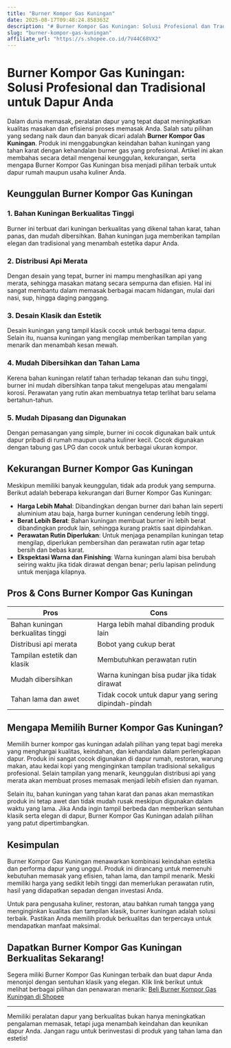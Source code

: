 ```yaml
---
title: "Burner Kompor Gas Kuningan"
date: 2025-08-17T09:48:24.858363Z
description: "# Burner Kompor Gas Kuningan: Solusi Profesional dan Tradisional untuk Dapur Anda..."
slug: "burner-kompor-gas-kuningan"
affiliate_url: "https://s.shopee.co.id/7V44C68VX2"
---
```

# Burner Kompor Gas Kuningan: Solusi Profesional dan Tradisional untuk Dapur Anda

Dalam dunia memasak, peralatan dapur yang tepat dapat meningkatkan kualitas masakan dan efisiensi proses memasak Anda. Salah satu pilihan yang sedang naik daun dan banyak dicari adalah **Burner Kompor Gas Kuningan**. Produk ini menggabungkan keindahan bahan kuningan yang tahan karat dengan kehandalan burner gas yang profesional. Artikel ini akan membahas secara detail mengenai keunggulan, kekurangan, serta mengapa Burner Kompor Gas Kuningan bisa menjadi pilihan terbaik untuk dapur rumah maupun usaha kuliner Anda.

## Keunggulan Burner Kompor Gas Kuningan

### 1. Bahan Kuningan Berkualitas Tinggi
Burner ini terbuat dari kuningan berkualitas yang dikenal tahan karat, tahan panas, dan mudah dibersihkan. Bahan kuningan juga memberikan tampilan elegan dan tradisional yang menambah estetika dapur Anda.

### 2. Distribusi Api Merata
Dengan desain yang tepat, burner ini mampu menghasilkan api yang merata, sehingga masakan matang secara sempurna dan efisien. Hal ini sangat membantu dalam memasak berbagai macam hidangan, mulai dari nasi, sup, hingga daging panggang.

### 3. Desain Klasik dan Estetik
Desain kuningan yang tampil klasik cocok untuk berbagai tema dapur. Selain itu, nuansa kuningan yang mengilap memberikan tampilan yang menarik dan menambah kesan mewah.

### 4. Mudah Dibersihkan dan Tahan Lama
Kerena bahan kuningan relatif tahan terhadap tekanan dan suhu tinggi, burner ini mudah dibersihkan tanpa takut mengelupas atau mengalami korosi. Perawatan yang rutin akan membuatnya tetap terlihat baru selama bertahun-tahun.

### 5. Mudah Dipasang dan Digunakan
Dengan pemasangan yang simple, burner ini cocok digunakan baik untuk dapur pribadi di rumah maupun usaha kuliner kecil. Cocok digunakan dengan tabung gas LPG dan cocok untuk berbagai ukuran kompor.

## Kekurangan Burner Kompor Gas Kuningan

Meskipun memiliki banyak keunggulan, tidak ada produk yang sempurna. Berikut adalah beberapa kekurangan dari Burner Kompor Gas Kuningan:

- **Harga Lebih Mahal**: Dibandingkan dengan burner dari bahan lain seperti aluminium atau baja, harga burner kuningan cenderung lebih tinggi.
- **Berat Lebih Berat**: Bahan kuningan membuat burner ini lebih berat dibandingkan produk lain, sehingga kurang praktis saat dipindahkan.
- **Perawatan Rutin Diperlukan**: Untuk menjaga penampilan kuningan tetap mengilap, diperlukan pembersihan dan perawatan rutin agar tetap bersih dan bebas karat.
- **Ekspektasi Warna dan Finishing**: Warna kuningan alami bisa berubah seiring waktu jika tidak dirawat dengan benar; perlu lapisan pelindung untuk menjaga kilapnya.

## Pros & Cons Burner Kompor Gas Kuningan

| **Pros** | **Cons** |
|---------------------------|-------------------------|
| Bahan kuningan berkualitas tinggi | Harga lebih mahal dibanding produk lain |
| Distribusi api merata | Bobot yang cukup berat |
| Tampilan estetik dan klasik | Membutuhkan perawatan rutin |
| Mudah dibersihkan | Warna kuningan bisa pudar jika tidak dirawat |
| Tahan lama dan awet | Tidak cocok untuk dapur yang sering dipindah-pindah |

## Mengapa Memilih Burner Kompor Gas Kuningan?

Memilih burner kompor gas kuningan adalah pilihan yang tepat bagi mereka yang menghargai kualitas, keindahan, dan kehandalan dalam perlengkapan dapur. Produk ini sangat cocok digunakan di dapur rumah, restoran, warung makan, atau kedai kopi yang menginginkan tampilan tradisional sekaligus profesional. Selain tampilan yang menarik, keunggulan distribusi api yang merata akan membuat proses memasak menjadi lebih efisien dan nyaman.

Selain itu, bahan kuningan yang tahan karat dan panas akan memastikan produk ini tetap awet dan tidak mudah rusak meskipun digunakan dalam waktu yang lama. Jika Anda ingin tampil berbeda dan memberikan sentuhan klasik serta elegan di dapur, Burner Kompor Gas Kuningan adalah pilihan yang patut dipertimbangkan.

## Kesimpulan

Burner Kompor Gas Kuningan menawarkan kombinasi keindahan estetika dan performa dapur yang unggul. Produk ini dirancang untuk memenuhi kebutuhan memasak yang efisien, tahan lama, dan tampil menarik. Meski memiliki harga yang sedikit lebih tinggi dan memerlukan perawatan rutin, hasil yang didapatkan sepadan dengan investasi Anda.

Untuk para pengusaha kuliner, restoran, atau bahkan rumah tangga yang menginginkan kualitas dan tampilan klasik, burner kuningan adalah solusi terbaik. Pastikan Anda memilih produk berkualitas dan terpercaya untuk mendapatkan manfaat maksimal.

## Dapatkan Burner Kompor Gas Kuningan Berkualitas Sekarang!

Segera miliki Burner Kompor Gas Kuningan terbaik dan buat dapur Anda menonjol dengan sentuhan klasik yang elegan. Klik link berikut untuk melihat berbagai pilihan dan penawaran menarik: [Beli Burner Kompor Gas Kuningan di Shopee](https://s.shopee.co.id/7V44C68VX2)

---

Memiliki peralatan dapur yang berkualitas bukan hanya meningkatkan pengalaman memasak, tetapi juga menambah keindahan dan keunikan dapur Anda. Jangan ragu untuk berinvestasi di produk yang tahan lama dan estetis!